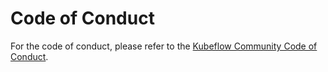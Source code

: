 # Code of Conduct

For the code of conduct, please refer to the [Kubeflow Community Code of Conduct](https://www.kubeflow.org/docs/about/contributing/#follow-the-code-of-conduct).
